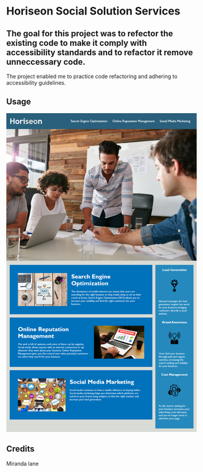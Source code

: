 # Horiseon Social Solution Services
## The goal for this project was to refector the existing code to make it comply with accessibility standards and to refactor it remove unneccessary code. 
The project enabled me to practice code refactoring and adhering to accessibility guidelines.
## Usage
![alt text](assets/images/01-html-css-git-homework-demo.png)
## Credits
Miranda lane

